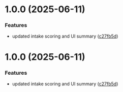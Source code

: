 # 1.0.0 (2025-06-11)


### Features

* updated intake scoring and UI summary ([c27fb5d](https://github.com/moceanpt/my-intake-app/commit/c27fb5d1a2fbfadbc86a54d0b89bbefe30afcfbc))



# 1.0.0 (2025-06-11)


### Features

* updated intake scoring and UI summary ([c27fb5d](https://github.com/moceanpt/my-intake-app/commit/c27fb5d1a2fbfadbc86a54d0b89bbefe30afcfbc))



